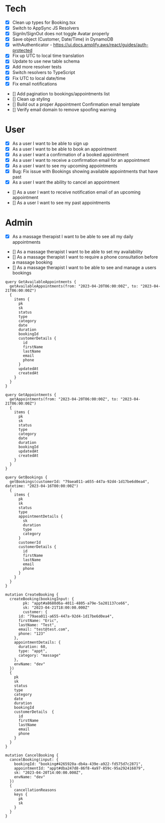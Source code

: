 # Tech

- [x] Clean up types for Booking.tsx
- [x] Switch to AppSync JS Resolvers
- [x] SignIn/SignOut does not toggle Avatar properly
- [x] Save object (Customer, Date/Time) in DynamoDB
- [x] withAuthenticator - https://ui.docs.amplify.aws/react/guides/auth-protected
- [x] Fix up UTC to local time translation
- [x] Update to use new table schema
- [x] Add more resolver tests
- [x] Switch resolvers to TypeScript
- [x] Fix UTC to local date/time
- [x] Fix email notifications
- [] Add pagination to bookings/appointments list
- [] Clean up styling
- [] Build out a proper Appointment Confirmation email template
- [] Verify email domain to remove spoofing warning

# User

- [x] As a user I want to be able to sign up
- [x] As a user I want to be able to book an appointment
- [x] As a user I want a confirmation of a booked appointment
- [x] As a user I want to receive a confirmation email for an appointment
- [x] As a user I want to see my upcoming appointments
- [x] Bug: Fix issue with Bookings showing available appointments that have past
- [x] As a user I want the ability to cancel an appointment
- [] As a user I want to receive notification email of an upcoming appointment
- [] As a user I want to see my past appointments

# Admin

- [x] As a massage therapist I want to be able to see all my daily appointments
- [] As a massage therapist I want to be able to set my availability
- [] As a massage therapist I want to require a phone consultation before a massage booking
- [] As a massage therapist I want to be able to see and manage a users bookings

```
query GetAvailableAppointments {
  getAvailableAppointments(from: "2023-04-20T06:00:00Z", to: "2023-04-21T06:00:00Z")
  {
    items {
      pk
      sk
      status
      type
      category
      date
      duration
      bookingId
      customerDetails {
        id
        firstName
        lastName
        email
        phone
      }
      updatedAt
      createdAt
    }
  }
}

query GetAppointments {
  getAppointments(from: "2023-04-20T06:00:00Z", to: "2023-04-21T06:00:00Z")
  {
    items {
      pk
      sk
      status
      type
      category
      date
      duration
      bookingId
      updatedAt
      createdAt
    }
  }
}

query GetBookings {
  getBookings(customerId: "79aea011-a655-447a-92d4-1d17be6d0ea4", datetime: "2023-04-16T00:00:00Z")
  {
    items {
      pk
      sk
      status
      type
      appointmentDetails {
        sk
        duration
        type
        category
      }
      customerId
      customerDetails {
        id
        firstName
        lastName
        email
        phone
      }
    }
  }
}

mutation CreateBooking {
  createBooking(bookingInput: {
		pk: "appt#a8680d6a-4011-4805-a79e-5a201137ce66",
		sk: "2023-04-21T18:00:00.000Z"
		customer: {
      id: "79aea011-a655-447a-92d4-1d17be6d0ea4",
      firstName: "Eric",
      lastName: "Test",
      email: "test@test.com",
      phone: "123"
    },
    appointmentDetails: {
      duration: 60,
      type: "appt",
      category: "massage"
    },
    envName: "dev"
  })
  {
    pk
    sk
    status
    type
    category
    date
    duration
    bookingId
    customerDetails  {
      id
      firstName
      lastName
      email
      phone
    }
  }
}

mutation CancelBooking {
  cancelBooking(input: {
    bookingId: "booking#4265920a-db4a-439e-a922-fd575d7c2871",
    appointmentId: "appt#dba247d8-86f8-4a97-859c-95a292416879",
    sk: "2023-04-20T14:00:00.000Z",
    envName: "dev"
  })
  {
    cancellationReasons
    keys {
      pk
      sk
    }
  }
}
```
